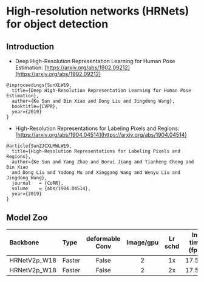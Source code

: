 # High-resolution networks (HRNets) for object detection

## Introduction

- Deep High-Resolution Representation Learning for Human Pose Estimation: [https://arxiv.org/abs/1902.09212](https://arxiv.org/abs/1902.09212)

```
@inproceedings{SunXLW19,
  title={Deep High-Resolution Representation Learning for Human Pose Estimation},
  author={Ke Sun and Bin Xiao and Dong Liu and Jingdong Wang},
  booktitle={CVPR},
  year={2019}
}
```

- High-Resolution Representations for Labeling Pixels and Regions: [https://arxiv.org/abs/1904.04514](https://arxiv.org/abs/1904.04514)

```
@article{SunZJCXLMWLW19,
  title={High-Resolution Representations for Labeling Pixels and Regions},
  author={Ke Sun and Yang Zhao and Borui Jiang and Tianheng Cheng and Bin Xiao
  and Dong Liu and Yadong Mu and Xinggang Wang and Wenyu Liu and Jingdong Wang},
  journal   = {CoRR},
  volume    = {abs/1904.04514},
  year={2019}
}
```

## Model Zoo

| Backbone                | Type           | deformable Conv  | Image/gpu | Lr schd | Inf time (fps) | Box AP | Mask AP |                           Download                           | Configs |
| :---------------------- | :------------- | :---: | :-------: | :-----: | :------------: | :----: | :-----: | :----------------------------------------------------------: | :-----: |
| HRNetV2p_W18            | Faster         | False |     2     |   1x    |     17.509     |  36.0  |    -    | [model](https://paddlemodels.bj.bcebos.com/object_detection/faster_rcnn_hrnetv2p_w18_1x.tar) | [config](https://github.com/PaddlePaddle/PaddleDetection/tree/release/2.1/static/configs/hrnet/faster_rcnn_hrnetv2p_w18_1x.yml) |
| HRNetV2p_W18            | Faster         | False |     2     |   2x    |     17.509     |  38.0  |    -    | [model](https://paddlemodels.bj.bcebos.com/object_detection/faster_rcnn_hrnetv2p_w18_2x.tar) | [config](https://github.com/PaddlePaddle/PaddleDetection/tree/release/2.1/static/configs/hrnet/faster_rcnn_hrnetv2p_w18_2x.yml) |
